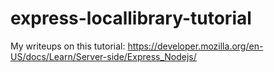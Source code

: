 # express-locallibrary-tutorial

My writeups on this tutorial: https://developer.mozilla.org/en-US/docs/Learn/Server-side/Express_Nodejs/
